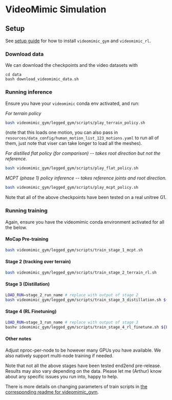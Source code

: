 # VideoMimic Simulation

## Setup

See [setup guide](setup.md) for how to install `videomimic_gym` and `videomimic_rl`.

### Download data

We can download the checkpoints and the video datasets with

```
cd data
bash download_videomimic_data.sh
```

### Running inference

Ensure you have your `videomimic` conda env activated, and run:

*For terrain policy*

```bash
bash videomimic_gym/legged_gym/scripts/play_terrain_policy.sh
```

(note that this loads one motion, you can also pass in `resources/data_config/human_motion_list_123_motions.yaml` to run all of them, just note that viser can take longer to load all the meshes).


*For distilled flat policy (for comparison) -- takes root direction but not the reference.*

```bash 
bash videomimic_gym/legged_gym/scripts/play_flat_policy.sh
```


*MCPT (phase 1) policy inference -- takes reference joints and root direction.* 
```bash
bash videomimic_gym/legged_gym/scripts/play_mcpt_policy.sh
```

Note that all of the above checkpoints have been tested on a real unitree G1.

### Running training 

Again, ensure you have the videomimic conda environment activated for all the below.

#### MoCap Pre-training

```bash
bash videomimic_gym/legged_gym/scripts/train_stage_1_mcpt.sh
```

#### Stage 2 (tracking over terrain)

```bash
bash videomimic_gym/legged_gym/scripts/train_stage_2_terrain_rl.sh
```

#### Stage 3 (Distillation)

```bash
LOAD_RUN=stage_2_run_name # replace with output of stage 2
bash videomimic_gym/legged_gym/scripts/train_stage_3_distillation.sh ${LOAD_RUN}
```

#### Stage 4 (RL Finetuning)

```bash
LOAD_RUN=stage_3_run_name # replace with output of stage 3
bashv ideomimic_gym/legged_gym/scripts/train_stage_4_rl_finetune.sh ${LOAD_RUN}
```


#### Other notes

Adjust nproc-per-node to be however many GPUs you have available. We also natively support multi-node training if needed.

Note that not all the above stages have been tested end2end pre-release. Results may also vary depending on the data. Please let me (Arthur) know about any specific issues you run into, happy to help.

There is more details on changing parameters of train scripts in [the corresponding readme for videomimic_gym](videomimic_gym/README.md).